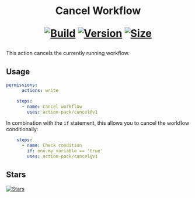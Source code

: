 <h1 align="center">Cancel Workflow<br />
<div align="center">
  
  [![Build](https://github.com/action-pack/cancel/workflows/Build/badge.svg)](https://github.com/action-pack/cancel/)
  [![Version](https://img.shields.io/github/v/tag/action-pack/cancel?label=version&sort=semver&color=066da5)](https://github.com/marketplace/actions/cancel-workflow)
  [![Size](https://img.shields.io/github/languages/code-size/action-pack/cancel?label=size&color=066da5)](https://github.com/action-pack/cancel/)
  
</div></h1>

This action cancels the currently running workflow.

## Usage

```yaml
permissions:
      actions: write

    steps:
      - name: Cancel workflow
        uses: action-pack/cancel@v1
```

In combination with the ```if``` statement, this allows you to cancel the workflow conditionally:

```yaml
    steps:
      - name: Check condition
        if: env.my_variable == 'true'
        uses: action-pack/cancel@v1
```

## Stars
[![Stars](https://starchart.cc/action-pack/cancel.svg?variant=adaptive)](https://starchart.cc/action-pack/cancel)
